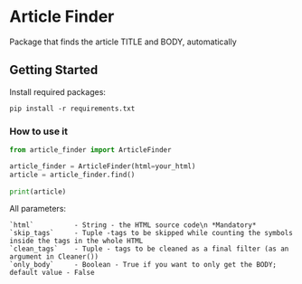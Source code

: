 # Article Finder

Package that finds the article TITLE and BODY, automatically

## Getting Started

Install required packages:
```
pip install -r requirements.txt
```

### How to use it

```python
from article_finder import ArticleFinder

article_finder = ArticleFinder(html=your_html)
article = article_finder.find()
 
print(article)
```

All parameters:
```
`html`          - String - the HTML source code\n *Mandatory*
`skip_tags`     - Tuple -tags to be skipped while counting the symbols inside the tags in the whole HTML
`clean_tags`    - Tuple - tags to be cleaned as a final filter (as an argument in Cleaner())
`only_body`     - Boolean - True if you want to only get the BODY; default value - False
```